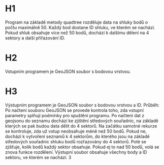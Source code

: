 # H1
Program na základě metody quadtree rozděluje data na shluky bodů o počtu maximálně 50. Každý bod dostane ID shluku, ve kterém se nachází. Pokud shluk obsahuje více než 50 bodů, dochází k dalšímu dělení na 4 sektory a další přiřazování ID.
# H2
Vstupním programem je GeoJSON soubor s bodovou vrstvou.
# H3
Výstupním programem je GeoJSON soubor s bodovou vrstvou a ID.
Průběh: Po načtení souboru GeoJSON se provede kontrola toho, zda vstupní parametry splňují podmínky pro spuštění programu. Po načtení dat z geojsonu do seznamu dochází ke zjištění středových souřadnic, na základě kterých se pak budou data dělit do 4 sektorů. Na začátku samotné rekurze se kontroluje, zda už vstup neobsahuje méně než 50 bodů. Pokud ne, dochází k vytvoření seznamů k 4 sektorům, do kterého jsou na základě středových souřadnic shluku bodů rozřazovány do 4 sektorů. Poté se zjišťuje, kolik bodů každý sektor obsahuje. Pokud ej to nad 50 bodů, volá se znova funkce rozdělení. Výstupní soubor obsahuje všechny body a ID sektoru, ve kterém se nachází.
3
